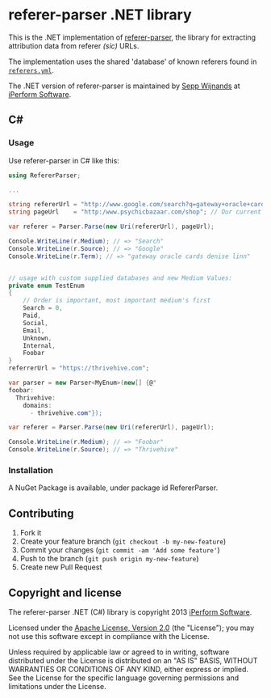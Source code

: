 # referer-parser .NET library

This is the .NET implementation of [referer-parser][referer-parser], the library for extracting attribution data from referer _(sic)_ URLs.

The implementation uses the shared 'database' of known referers found in [`referers.yml`][referers-yml].

The .NET version of referer-parser is maintained by [Sepp Wijnands][swijnands] at [iPerform Software][iperform].

## C\# 

### Usage

Use referer-parser in C# like this:

```C#
using RefererParser;

...

string refererUrl = "http://www.google.com/search?q=gateway+oracle+cards+denise+linn&hl=en&client=safari";
string pageUrl    = "http:/www.psychicbazaar.com/shop"; // Our current URL

var referer = Parser.Parse(new Uri(refererUrl), pageUrl);

Console.WriteLine(r.Medium); // => "Search"
Console.WriteLine(r.Source); // => "Google"
Console.WriteLine(r.Term); // => "gateway oracle cards denise linn"


// usage with custom supplied databases and new Medium Values:
private enum TestEnum
{
    // Order is important, most important medium's first
    Search = 0,
    Paid,
    Social,
    Email,
    Unknown,
    Internal,
    Foobar
}
referrerUrl = "https://thrivehive.com";

var parser = new Parser<MyEnum>(new[] {@"
foobar:
  Thrivehive:
    domains:
      - thrivehive.com"});

var referer = Parser.Parse(new Uri(refererUrl), pageUrl);

Console.WriteLine(r.Medium); // => "Foobar"
Console.WriteLine(r.Source); // => "Thrivehive"

```

### Installation

A NuGet Package is available, under package id RefererParser.

## Contributing

1. Fork it
2. Create your feature branch (`git checkout -b my-new-feature`)
3. Commit your changes (`git commit -am 'Add some feature'`)
4. Push to the branch (`git push origin my-new-feature`)
5. Create new Pull Request

## Copyright and license

The referer-parser .NET (C#) library is copyright 2013 [iPerform Software][iperform].

Licensed under the [Apache License, Version 2.0][license] (the "License");
you may not use this software except in compliance with the License.

Unless required by applicable law or agreed to in writing, software
distributed under the License is distributed on an "AS IS" BASIS,
WITHOUT WARRANTIES OR CONDITIONS OF ANY KIND, either express or implied.
See the License for the specific language governing permissions and
limitations under the License.

[snowplow]: https://github.com/snowplow/snowplow

[referer-parser]: https://github.com/snowplow/referer-parser
[referers-yml]: https://github.com/snowplow/referer-parser/blob/master/referers.yml

[license]: http://www.apache.org/licenses/LICENSE-2.0
[iperform]: http://www.iperform.nl/
[swijnands]: https://github.com/swijnands
